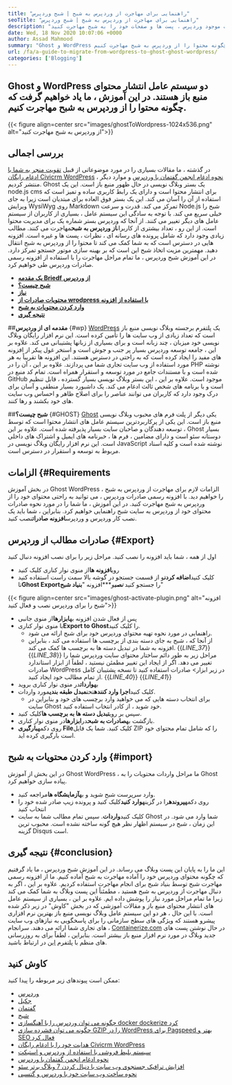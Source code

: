 ```yaml
---
title: "راهنمایی برای مهاجرت از وردپرس به شبح | شبح وردپرس" 
seoTitle: "راهنمایی برای مهاجرت از وردپرس به شبح | شبح وردپرس" 
description: "این آموزش در مورد نحوه مهاجرت از وردپرس به شبح است. ما یاد خواهیم گرفت که چگونه از وب سایت موجود وردپرس ، پست ها و صفحات خود را به شبح مهاجرت کنید." 
date: Wed, 18 Nov 2020 10:07:06 +0000
author: Assad Mahmood
summary: "Ghost و WordPress دو سیستم عامل انتشار محتوای منبع باز هستند. در این آموزش ، ما یاد خواهیم گرفت که چگونه محتوا را از وردپرس به شبح مهاجرت کنیم." 
url: /fa/a-guide-to-migrate-from-wordpress-to-ghost-ghost-wordpress/
categories: ['Blogging']
---
```


## Ghost و WordPress دو سیستم عامل انتشار محتوای منبع باز هستند. در این آموزش ، ما یاد خواهیم گرفت که چگونه محتوا را از وردپرس به شبح مهاجرت کنیم.

{{< figure align=center src="images/ghostToWordpress-1024x536.png" alt="از وردپرس به شبح مهاجرت کنید">}}


## بررسی اجمالی
در گذشته ، ما مقالات بسیاری را در مورد موضوعاتی از قبیل [تقویت منجر به شما با ادغام رایگان Civicrm WordPress][1] ، [نحوه ادغام انجمن گفتمان با وردپرس][2] و موارد دیگر منتشر کردیم. Ghost یک بستر وبلاگ نویسی در حال ظهور منبع باز است. این یک node.js cms برای انتشار محتوا است و دارای یک رابط کاربری ساده و تمیز است که استفاده از آن را آسان می کند. این یک بستر فوق العاده برای مبتدیان است زیرا به جای ویرایش WysiWyg روی Markdown تمرکز می کند. قدرت و سرعت Node.js شبح را خیلی سریع می کند. با توجه به سادگی این سیستم عامل ، بسیاری از کاربران از سیستم عامل های دیگر تغییر می کنند. از آنجا که وردپرس بستر شماره یک برای مدیریت محتوا است.
از این رو ، تعداد بیشتری از کاربران**از وردپرس به شبح**مهاجرت می کنند. مطالب زیادی وجود دارد که شامل پرونده های رسانه ای ، نظرات ، پست ها و غیره است. افزونه هایی در دسترس است که به شما کمک می کند تا محتوا را از وردپرس به شبح انتقال دهید. مهمترین مزیت اتخاذ شبح این است که بر بهینه سازی موتور جستجو تمرکز دارد. در این آموزش شبح وردپرس ، ما تمام مراحل مهاجرت را با استفاده از افزونه رسمی صادرات وردپرس طی خواهیم کرد.
* **[یک مقدمه Briedf از وردپرس][3]**
* **[شبح چیست؟][4]**
* **[نیاز][5]**
* **[محتویات صادرات از wrodpress با استفاده از افزونه][6]**
* **[وارد کردن محتویات به شبح][7]**
* **[نتیجه گیری][8]**

##**مقدمه ای از وردپرس** {#wp}
[WordPress][9] یک پلتفرم برجسته وبلاگ نویسی منبع باز است که تعداد زیادی از وب سایت ها را تأمین کرده است. این نرم افزار رایگان وبلاگ نویسی خود میزبان ، چند زبانه است و برای بسیاری از زبانها پشتیبانی می کند. علاوه بر این ، جامعه توسعه وردپرس بسیار پر جنب و جوش است و استخر غول پیکر از افزونه های مفید را ایجاد کرده است که به راحتی در دسترس هستند. این افزونه ها تقریباً به هر مورد استفاده از وب سایت تجاری شما می پردازند. علاوه بر این ، آن را در PHP نوشته شده است و با مستندات جامع در مورد توسعه و استقرار همراه است. تمام کد منبع در GitHub موجود است. علاوه بر این ، این بستر وبلاگ نویسی بسیار گسترده ، قابل تنظیم است و با برنامه های شخص ثالث ادغام می کند. یک داشبورد بسیار منطقی و آسان برای درک وجود دارد که کاربران می توانند عناصر را برای اصلاح ظاهر و احساس وب سایت های خود بکشند و رها کنند.

##**شبح چیست؟** {#GHOST}
[Ghost][10] یکی دیگر از پلت فرم های محبوب وبلاگ نویسی منبع باز است. این یکی از پرکاربردترین سیستم عامل های انتشار محتوا است که توسط توسعه دهندگان و صاحبان سایت بسیار پذیرفته شده است. علاوه بر این ، Ghost بسیار دوستانه سئو است و دارای مضامین ، فرم ها ، خبرنامه های ایمیل و اشتراک های داخلی است. این نرم افزار رایگان وبلاگ نویسی در JavaScript نوشته شده است و کلیه اسناد مربوط به توسعه و استقرار در دسترس است.

## الزامات   {#Requirements
در بخش آموزش Ghost WordPress ، الزامات لازم برای مهاجرت از وردپرس به شبح را خواهیم دید. با افزونه رسمی صادرات وردپرس ، می توانید به راحتی محتوای خود را از وردپرس به شبح مهاجرت کنید. در این آموزش ، ما شما را در مورد نحوه صادرات محتوای خود از وردپرس به سایت شبح راهنمایی خواهیم کرد. بنابراین ، شما باید یک نصب کار وردپرس و وردپرس**افزونه صادرات**نصب کنید.

## صادرات مطالب از وردپرس   {#Export}
اول از همه ، شما باید افزونه را نصب کنید. مراحل زیر را برای نصب افزونه دنبال کنید
* روی**افزونه ها**از منوی نوار کناری کلیک کنید
* کلیک کنید**اضافه کردن**و از قسمت جستجو در گوشه بالا سمت راست استفاده کنید تا**Ghost Export**را جستجو کنید
***نصب**و****افزونه "**بنیاد شبح**"

{{< figure align=center src="images/ghost-activate-plugin.png" alt="افزونه شبح را برای وردپرس نصب و فعال کنید">}}

* پس از فعال شدن افزونه به**ابزارها**از منوی جانبی
* با منوی نوار کناری**Export to Ghost**را کلیک کنید.
  * راهنمایی در مورد نحوه تهیه محتوای وردپرس خود برای شبح ارائه می شود.
  * از آنجا که ، شبح به جای دسته بندی از برچسب ها استفاده می کند ، بنابراین افزونه به شما در تبدیل دسته ها به برچسب ها کمک می کند.
{{_LINE_37_}}
{{_LINE_38_}}
    مراحل زیر به طور دائم ساختار محتوای سایت وردپرس شما را تغییر می دهد. اگر از ایجاد این تغییر مطمئن نیستید ، لطفاً از ابزار استاندارد صادرات WordPress در زیر ابزار> صادرات استفاده کنید تا نسخه پشتیبان کامل از تمام مطالب خود ایجاد کنید.
{{_LINE_40_}}
{{_LINE_41_}}
* به**واردات**در منوی نوار کناری بروید
* کلیک کنید**اجرا وارد کننده**تحت**مبدل طبقه بندی**مورد واردات.
  * برای انتخاب دسته هایی که می خواهید وارد برچسب های خود و بنابراین در سایت Ghost خود شوید ، از کادر انتخاب استفاده کنید.
* سپس بر روی**تبدیل دسته ها به برچسب ها**کلیک کنید.
* بازگشت به**صادرات به شبح**در**ابزارها**در منوی نوار کناری.
* روی دکمه**بارگیری File**کلیک کنید. شما یک فایل ZIP را که شامل تمام محتوای خود است بارگیری کرده اید.

## وارد کردن محتویات به شبح   {#import}
در این بخش از آموزش Ghost WordPress ، ما مراحل واردات محتویات را به Ghost پیاده سازی خواهیم کرد.
* وارد سرپرست شبح شوید و به**آزمایشگاه ها**مراجعه کنید.
* روی دکمه**پرونده**را در گزینه**وارد کنید**کلیک کنید و پرونده زیپ صادر شده خود را انتخاب کنید
* کلیک کنید**واردات**. سپس تمام مطالب شما به سایت Ghost شما وارد می شود.
در این زمان ، شبح در سیستم اظهار نظر هیچ گونه ساخته نشده است. محبوب ترین گزینه Disqus است.

## نتیجه گیری   {#conclusion}
این ما را به پایان این پست وبلاگ می رساند. در این آموزش شبح وردپرس ، ما یاد گرفتیم که چگونه محتوای وردپرس خود را آماده مهاجرت به شبح آماده کنیم. ما از افزونه رسمی مهاجرت شبح توسط بنیاد شبح برای انجام مهاجرت استفاده کردیم. علاوه بر این ، اگر به دنبال مهاجرت از وردپرس به شبح هستید ، مطمئناً این پست وبلاگ به شما کمک می کند زیرا ما تمام مراحل مورد نیاز را پوشش داده ایم. علاوه بر این ، بسیاری از سیستم عامل های انتشار محتوای منبع باز و مقالات آموزشی که در بخش "کاوش" در زیر ذکر شده است. با این حال ، هر دو این سیستم عامل وبلاگ نویسی منبع باز بهترین نرم افزاری پیشرو هستند که ویژگی های سطح سازمانی را برای پاسخگویی به نیازهای وب سایت های تجاری شما ارائه می دهند.
سرانجام ، [Containerize.com][11] در حال نوشتن پست های جدید وبلاگ در مورد نرم افزار منبع باز بیشتر است. بنابراین ، لطفاً برای به روزرسانی های منظم با پلتفرم [این][12] در ارتباط باشید.

## کاوش کنید
ممکن است پیوندهای زیر مربوطه را پیدا کنید:
  * [وردپرس][9]
  * [جکیل][13]
  * [گفتمان][14]
  * [شبح][10]
  * [چگونه می توان وردپرس را با آهنگسازی docker dockerize کرد][15]
  * [چگونه می توان فشرده سازی GZIP را در WordPress برای Pagspeed بهتر و SEO فعال کرد][16]
  * [هدایت خود را با ادغام رایگان Civicrm WordPress][1]
  * [سیستم بلیط فروشی با استفاده از وردپرس و استیکت][17]
  * [نحوه ادغام انجمن گفتمان با وردپرس][2]
  * [افزایش ترافیک جستجوی وب سایت با دنبال کردن 7 وبلاگ برتر سئو][18]
  * [نحوه ساخت وب سایت خود با وردپرس و گتسبی][19]

  
[1]: https://blog.containerize.com/blogging/civicrm-wordpress-integration-wordpress-tutorial/
[2]: https://blog.containerize.com/blogging/how-to-integrate-discourse-forum-with-wordpress/
[3]: #wp
[4]: #ghost
[5]: #requirements
[6]: #export
[7]: #import
[8]: #conclusion
[9]: https://products.containerize.com/blogging/wordpress/
[10]: https://products.containerize.com/blogging/ghost/
[11]: https://www.containerize.com/
[12]: https://blog.containerize.com/
[13]: https://products.containerize.com/blogging/jekyll/
[14]: https://products.containerize.com/discussion-forum/discourse/
[15]: https://blog.containerize.com/blogging/how-to-dockerize-wordpress-docker-wordpress/
[16]: https://blog.containerize.com/blogging/how-to-enable-gzip-compression-in-wordpress-gzip-wordpress/
[17]: https://blog.containerize.com/blogging/automate-ticketing-system-using-wordpress-and-osticket/
[18]: https://blog.containerize.com/blogging/increase-website-search-traffic-by-following-top-7-seo-blogs/
[19]: https://blog.containerize.com/blogging/how-does-gatsby-integrate-with-wordpress-gatsby-wordpress/
